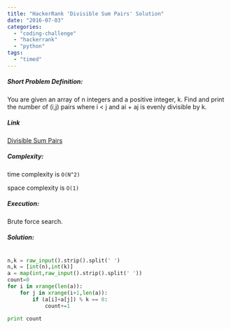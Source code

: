 ```yaml
---
title: "HackerRank 'Divisible Sum Pairs' Solution"
date: "2016-07-03"
categories: 
  - "coding-challenge"
  - "hackerrank"
  - "python"
tags: 
  - "timed"
---
```


##### Short Problem Definition:

You are given an array of n integers and a positive integer, k. Find and print the number of (i,j) pairs where i < j and ai + aj is evenly divisible by k.

##### Link

[Divisible Sum Pairs](https://www.hackerrank.com/challenges/divisible-sum-pairs)

##### Complexity:

time complexity is `O(N^2)`

space complexity is `O(1)`

##### Execution:

Brute force search.

##### Solution:

```python

n,k = raw_input().strip().split(' ')
n,k = [int(n),int(k)]
a = map(int,raw_input().strip().split(' '))
count=0
for i in xrange(len(a)):
    for j in xrange(i+1,len(a)):
        if (a[i]+a[j]) % k == 0:
            count+=1
        
print count
```
